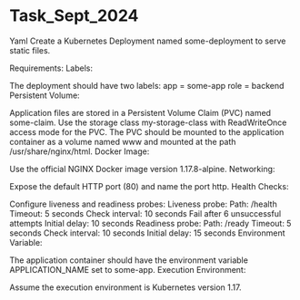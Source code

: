 # Task_Sept_2024
Yaml
Create a Kubernetes Deployment named some-deployment to serve static files.

Requirements:
Labels:

The deployment should have two labels:
app = some-app
role = backend
Persistent Volume:

Application files are stored in a Persistent Volume Claim (PVC) named some-claim.
Use the storage class my-storage-class with ReadWriteOnce access mode for the PVC.
The PVC should be mounted to the application container as a volume named www and mounted at the path /usr/share/nginx/html.
Docker Image:

Use the official NGINX Docker image version 1.17.8-alpine.
Networking:

Expose the default HTTP port (80) and name the port http.
Health Checks:

Configure liveness and readiness probes:
Liveness probe:
Path: /health
Timeout: 5 seconds
Check interval: 10 seconds
Fail after 6 unsuccessful attempts
Initial delay: 10 seconds
Readiness probe:
Path: /ready
Timeout: 5 seconds
Check interval: 10 seconds
Initial delay: 15 seconds
Environment Variable:

The application container should have the environment variable APPLICATION_NAME set to some-app.
Execution Environment:

Assume the execution environment is Kubernetes version 1.17.
